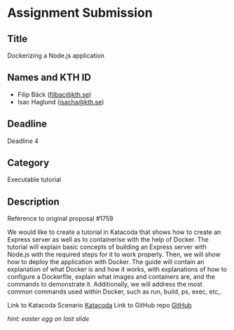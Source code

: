 # Assignment Submission

## Title

Dockerizing a Node.js application

## Names and KTH ID
  - Filip Bäck (filbac@kth.se)
  - Isac Haglund (isacha@kth.se)

## Deadline

Deadline 4

## Category

Executable tutorial

## Description

Reference to original proposal #1759 

We would like to create a tutorial in Katacoda that shows how to create an Express server as well as to containerise with the help of Docker. The tutorial will explain basic concepts of building an Express server with Node.js with the required steps for it to work properly. Then, we will show how to deploy the application with Docker. The guide will contain an explanation of what Docker is and how it works, with explanations of how to configure a Dockerfile, explain what images and containers are, and the commands to demonstrate it. Additionally, we will address the most common commands used within Docker, such as run, build, ps, exec, etc,.


Link to Katacoda Scenario [Katacoda](https://www.katacoda.com/filipback/scenarios/dockerizing)
Link to GitHub repo [GitHub](https://github.com/bckfilip/katacoda-scenarios)

*hint: easter egg on last slide* 